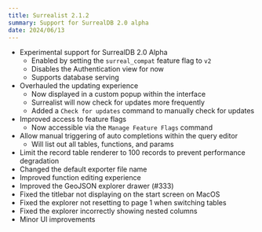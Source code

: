 ```yaml
---
title: Surrealist 2.1.2
summary: Support for SurrealDB 2.0 alpha
date: 2024/06/13
---
```


- Experimental support for SurrealDB 2.0 Alpha
	- Enabled by setting the `surreal_compat` feature flag to `v2`
	- Disables the Authentication view for now
	- Supports database serving
- Overhauled the updating experience
	- Now displayed in a custom popup within the interface
	- Surrealist will now check for updates more frequently
	- Added a `Check for updates` command to manually check for updates
- Improved access to feature flags
	- Now accessible via the `Manage Feature Flags` command
- Allow manual triggering of auto completions within the query editor
	- Will list out all tables, functions, and params
- Limit the record table renderer to 100 records to prevent performance degradation
- Changed the default exporter file name
- Improved function editing experience
- Improved the GeoJSON explorer drawer (#333)
- Fixed the titlebar not displaying on the start screen on MacOS
- Fixed the explorer not resetting to page 1 when switching tables
- Fixed the explorer incorrectly showing nested columns
- Minor UI improvements